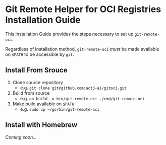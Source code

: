 # Git Remote Helper for OCI Registries Installation Guide

This Installation Guide provides the steps necessary to set up `git-remote-oci`.

Regardless of installation method, `git-remote-oci` *must* be made available on `$PATH` to be accessible by `git`.

## Install From Srouce

1. Clone source repository
   - e.g. `git clone git@github.com:act3-ai/gitoci.git`
2. Build from source
   - e.g. `go build -o bin/git-remote-oci ./cmd/git-remote-oci`
3. Make build available on `$PATH`
   - e.g. `sudo cp ~/go/bin/git-remote-oci`

## Install with Homebrew

*Coming soon...*
